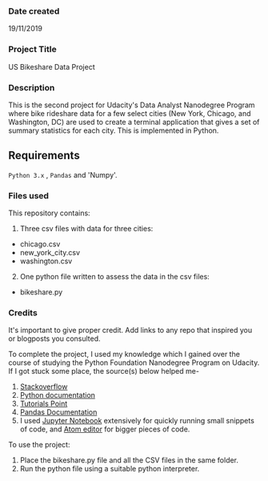 ### Date created

19/11/2019

### Project Title

 US Bikeshare Data Project

### Description

This is the second project for Udacity's Data Analyst Nanodegree Program where
bike rideshare data for a few select cities (New York, Chicago, and Washington,
DC) are used to create a terminal application that gives a set of summary
statistics for each city. This is implemented in Python.

## Requirements

`Python 3.x` , `Pandas` and 'Numpy'.

### Files used

This repository contains:

1. Three csv files with data for three cities:
 
 - chicago.csv
 - new_york_city.csv
 - washington.csv

2. One python file written to assess the data in the csv files:

 - bikeshare.py

### Credits

It's important to give proper credit. Add links to any repo that inspired you or blogposts you consulted.

To complete the project, I used my knowledge which I gained over the course of studying the Python Foundation Nanodegree Program on Udacity.
If I got stuck some place, the source(s) below helped me-
1. [Stackoverflow](https://stackoverflow.com/)
2. [Python documentation](https://docs.python.org/3/library/)
3. [Tutorials Point](https://www.tutorialspoint.com/python/)
4. [Pandas Documentation](https://pandas.pydata.org/pandas-docs/version/0.17.0/)
5. I used [Jupyter Notebook](http://jupyter.org/) extensively for quickly running small snippets of code, and [Atom editor](https://atom.io/) for bigger pieces of code.

To use the project:

1. Place the bikeshare.py file and all the CSV files in the same folder.
2. Run the python file using a suitable python interpreter.